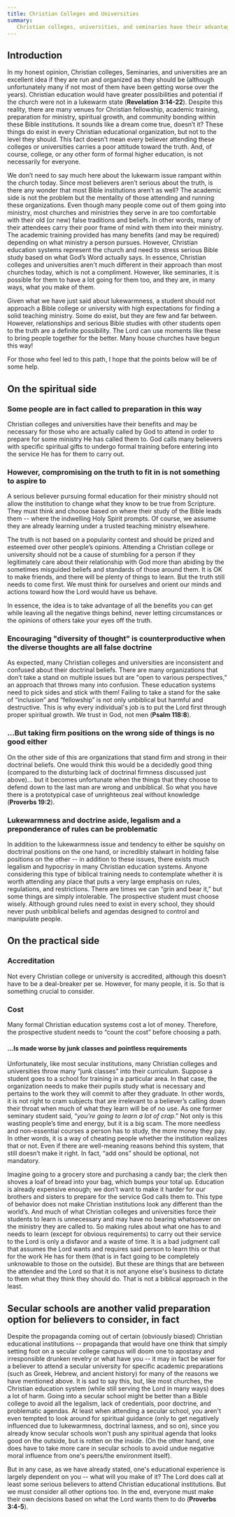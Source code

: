 ```yaml
---
title: Christian Colleges and Universities
summary:
   Christian colleges, universities, and seminaries have their advantages and disadvantages. This list contains advice and things to consider for the prospective attendee contemplating this choice.   
---
```


## Introduction

In my honest opinion, Christian colleges, Seminaries, and universities are an excellent idea if they are run and organized as they should be (although unfortunately many if not most of them have been getting worse over the years). Christian education would have greater possibilities and potential if the church were not in a lukewarm state (**Revelation 3:14-22**). Despite this reality, there are many venues for Christian fellowship, academic training, preparation for ministry, spiritual growth, and community bonding within these Bible institutions. It sounds like a dream come true, doesn’t it? These things do exist in every Christian educational organization, but not to the level they should. This fact doesn’t mean every believer attending these colleges or universities carries a poor attitude toward the truth. And, of course, college, or any other form of formal higher education, is not necessarily for everyone. 

We don’t need to say much here about the lukewarm issue rampant within the church today. Since most believers aren’t serious about the truth, is there any wonder that most Bible institutions aren’t as well? The academic side is not the problem but the mentality of those attending and running these organizations. Even though many people come out of them going into ministry, most churches and ministries they serve in are too comfortable with their old (or new) false traditions and beliefs. In other words, many of their attendees carry their poor frame of mind with them into their ministry. The academic training provided has many benefits (and may be required) depending on what ministry a person pursues. However, Christian education systems represent the church and need to stress serious Bible study based on what God’s Word actually says. In essence, Christian colleges and universities aren't much different in their approach than most churches today, which is not a compliment. However, like seminaries, it is possible for them to have a lot going for them too, and they are, in many ways, what you make of them.

Given what we have just said about lukewarmness, a student should not approach a Bible college or university with high expectations for finding a solid teaching ministry. Some do exist, but they are few and far between. However, relationships and serious Bible studies with other students open to the truth are a definite possibility. The Lord can use moments like these to bring people together for the better. Many house churches have begun this way! 

For those who feel led to this path, I hope that the points below will be of some help.

## On the spiritual side

### Some people are in fact called to preparation in this way

Christian colleges and universities have their benefits and may be necessary for those who are actually called by God to attend in order to prepare for some ministry He has called them to. God calls many believers with specific spiritual gifts to undergo formal training before entering into the service He has for them to carry out.

### However, compromising on the truth to fit in is not something to aspire to

A serious believer pursuing formal education for their ministry should not allow the institution to change what they know to be true from Scripture. They must think and choose based on where their study of the Bible leads them -- where the indwelling Holy Spirit prompts. Of course, we assume they are already learning under a trusted teaching ministry elsewhere.

The truth is not based on a popularity contest and should be prized and esteemed over other people’s opinions. Attending a Christian college or university should not be a cause of stumbling for a person if they legitimately care about their relationship with God more than abiding by the sometimes misguided beliefs and standards of those around them. It is OK to make friends, and there will be plenty of things to learn. But the truth still needs to come first. We must think for ourselves and orient our minds and actions toward how the Lord would have us behave.

In essence, the idea is to take advantage of all the benefits you can get while leaving all the negative things behind, never letting circumstances or the opinions of others take your eyes off the truth.

### Encouraging "diversity of thought" is counterproductive when the diverse thoughts are all false doctrine

As expected, many Christian colleges and universities are inconsistent and confused about their doctrinal beliefs. There are many organizations that don’t take a stand on multiple issues but are "open to various perspectives," an approach that throws many into confusion. These education systems need to pick sides and stick with them! Failing to take a stand for the sake of “inclusion” and “fellowship” is not only unbiblical but harmful and destructive. This is why every individual's job is to put the Lord first through proper spiritual growth. We trust in God, not men (**Psalm 118:8**).

### ...But taking firm positions on the wrong side of things is no good either

On the other side of this are organizations that stand firm and strong in their doctrinal beliefs. One would think this would be a decidedly good thing (compared to the disturbing lack of doctrinal firmness discussed just above)... but it becomes unfortunate when the things that they choose to defend down to the last man are wrong and unbiblical. So what you have there is a prototypical case of unrighteous zeal without knowledge (**Proverbs 19:2**). 

### Lukewarmness and doctrine aside, legalism and a preponderance of rules can be problematic

In addition to the lukewarmness issue and tendency to either be squishy on doctrinal positions on the one hand, or incredibly stalwart in holding false positions on the other -- in addition to these issues, there exists much legalism and hypocrisy in many Christian education systems. Anyone considering this type of biblical training needs to contemplate whether it is worth attending any place that puts a very large emphasis on rules, regulations, and restrictions. There are times we can “grin and bear it,” but some things are simply intolerable. The prospective student must choose wisely. Although ground rules need to exist in every school, they should never push unbiblical beliefs and agendas designed to control and manipulate people. 

## On the practical side

### Accreditation

Not every Christian college or university is accredited, although this doesn’t have to be a deal-breaker per se. However, for many people, it is. So that is something crucial to consider.  

### Cost

Many formal Christian education systems cost a lot of money. Therefore, the prospective student needs to “count the cost” before choosing a path. 

#### ...Is made worse by junk classes and pointless requirements

Unfortunately, like most secular institutions, many Christian colleges and universities throw many “junk classes” into their curriculum. Suppose a student goes to a school for training in a particular area. In that case, the organization needs to make their pupils study what is necessary and pertains to the work they will commit to after they graduate. In other words, it is not right to cram subjects that are irrelevant to a believer’s calling down their throat when much of what they learn will be of no use. As one former seminary student said, “*you’re going to learn a lot of crap*.” Not only is this wasting people’s time and energy, but it is a big scam. The more needless and non-essential courses a person has to study, the more money they pay. In other words, it is a way of cheating people whether the institution realizes that or not. Even if there are well-meaning reasons behind this system, that still doesn’t make it right. In fact, “add ons” should be optional, not mandatory.

Imagine going to a grocery store and purchasing a candy bar; the clerk then shoves a loaf of bread into your bag, which bumps your total up. Education is already expensive enough; we don’t want to make it harder for our brothers and sisters to prepare for the service God calls them to. This type of behavior does not make Christian institutions look any different than the world’s. And much of what Christian colleges and universities force their students to learn is unnecessary and may have no bearing whatsoever on the ministry they are called to. So making rules about what one has to and needs to learn (except for obvious requirements) to carry out their service to the Lord is only a disfavor and a waste of time. It is a bad judgment call that assumes the Lord wants and requires said person to learn this or that for the work He has for them (that is in fact going to be completely unknowable to those on the outside). But these are things that are between the attendee and the Lord so that it is not anyone else's business to dictate to them what they think they should do. That is not a biblical approach in the least.

## Secular schools are another valid preparation option for believers to consider, in fact

Despite the propaganda coming out of certain (obviously biased) Christian educational institutions -- propaganda that would have one think that simply setting foot on a secular college campus will doom one to apostasy and irresponsible drunken revelry or what have you -- it may in fact be wiser for a believer to attend a secular university for specific academic preparations (such as Greek, Hebrew, and ancient history) for many of the reasons we have mentioned above. It is sad to say this, but, like most churches, the Christian education system (while still serving the Lord in many ways) does a lot of harm. Going into a secular school might be better than a Bible college to avoid all the legalism, lack of credentials, poor doctrine, and problematic agendas. At least when attending a secular school, you aren't even tempted to look around for spiritual guidance (only to get negatively influenced due to lukewarmness, doctrinal laxness, and so on), since you already know secular schools won't push any spiritual agenda that looks good on the outside, but is rotten on the inside. (On the other hand, one does have to take more care in secular schools to avoid undue negative moral influence from one's peers/the environment itself).

But in any case, as we have already stated, one's educational experience is largely dependent on you -- what will you make of it? The Lord does call at least some serious believers to attend Christian educational institutions. But we must consider all other options too. In the end, everyone must make their own decisions based on what the Lord wants them to do (**Proverbs 3:4-5**).
